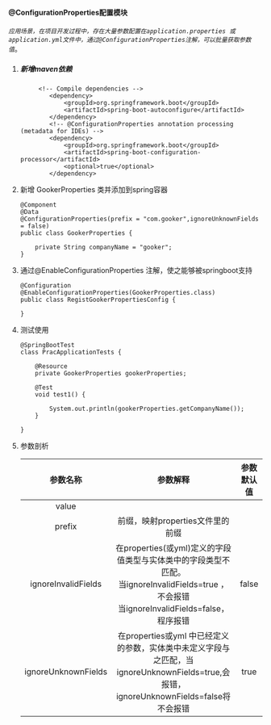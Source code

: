 #### @ConfigurationProperties配置模块

​	*`应用场景，在项目开发过程中，存在大量参数配置在application.properties 或application.yml文件中，通过@ConfigurationProperties注解，可以批量获取参数值`*。

1. ##### 新增maven依赖

   ```
   		<!-- Compile dependencies -->
           <dependency>
               <groupId>org.springframework.boot</groupId>
               <artifactId>spring-boot-autoconfigure</artifactId>
           </dependency>
           <!-- @ConfigurationProperties annotation processing (metadata for IDEs) -->
           <dependency>
               <groupId>org.springframework.boot</groupId>
               <artifactId>spring-boot-configuration-processor</artifactId>
               <optional>true</optional>
           </dependency>
   ```

   

2. 新增 GookerProperties 类并添加到spring容器

   ```
   @Component
   @Data
   @ConfigurationProperties(prefix = "com.gooker",ignoreUnknownFields = false)
   public class GookerProperties {
   
       private String companyName = "gooker";
   }
   ```

   

3. 通过@EnableConfigurationProperties 注解，使之能够被springboot支持

   ```
   @Configuration
   @EnableConfigurationProperties(GookerProperties.class)
   public class RegistGookerPropertiesConfig {
   
   }
   ```

   

4. 测试使用

   ```
   @SpringBootTest
   class PracApplicationTests {
   
       @Resource
       private GookerProperties gookerProperties;
   
       @Test
       void test1() {
   
           System.out.println(gookerProperties.getCompanyName());
       }
   
   }
   
   ```

5. 参数剖析

   |      参数名称       |                           参数解释                           | 参数默认值 |
   | :-----------------: | :----------------------------------------------------------: | :--------: |
   |        value        |                                                              |            |
   |       prefix        |               前缀，映射properties文件里的前缀               |            |
   | ignoreInvalidFields | 在properties(或yml)定义的字段值类型与实体类中的字段类型不匹配。<br />当ignoreInvalidFields=true ，不会报错<br />当ignoreInvalidFields=false，程序报错 |   false    |
   | ignoreUnknownFields | 在properties或yml 中已经定义的参数，实体类中未定义字段与之匹配，当ignoreUnknownFields=true,会报错，ignoreUnknownFields=false将不会报错 |    true    |

   

   